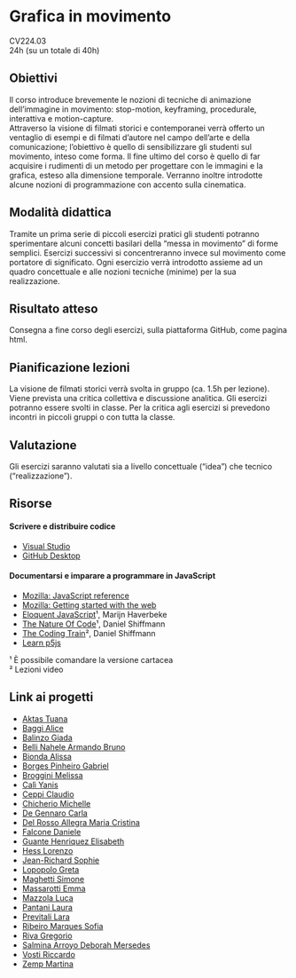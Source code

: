 # Grafica in movimento 
CV224.03   
24h (su un totale di 40h)   


## Obiettivi 
Il corso introduce brevemente le nozioni di tecniche di animazione dell’immagine in movimento: stop-motion, keyframing, procedurale, interattiva e motion-capture.   
Attraverso la visione di filmati storici e contemporanei verrà offerto un ventaglio di esempi e di filmati d’autore nel campo dell’arte e della comunicazione; l’obiettivo è quello di sensibilizzare gli studenti sul movimento, inteso come forma. Il fine ultimo del corso è quello di far acquisire i rudimenti di un metodo per progettare con le immagini e la grafica, esteso alla dimensione temporale. Verranno inoltre introdotte alcune nozioni di programmazione con accento sulla cinematica.  

## Modalità didattica 
Tramite un prima serie di piccoli esercizi pratici gli studenti potranno sperimentare alcuni concetti basilari della “messa in movimento” di forme semplici. Esercizi successivi si concentreranno invece sul movimento come portatore di significato. Ogni esercizio verrà introdotto assieme ad un quadro concettuale e alle nozioni tecniche (minime) per la sua realizzazione.

## Risultato atteso 
Consegna a fine corso degli esercizi, sulla piattaforma GitHub, come pagina html.

## Pianificazione lezioni 
La visione de filmati storici verrà svolta in gruppo (ca. 1.5h per lezione). Viene prevista una critica collettiva e discussione analitica. Gli esercizi potranno essere svolti in classe. Per la critica agli esercizi si prevedono incontri in piccoli gruppi o con tutta la classe.

## Valutazione 
Gli esercizi saranno valutati sia a livello concettuale (“idea”) che tecnico (“realizzazione”). 

## Risorse

#### Scrivere e distribuire codice
- [Visual Studio](https://code.visualstudio.com)
- [GitHub Desktop](https://desktop.github.com)

#### Documentarsi e imparare a programmare in JavaScript
- [Mozilla: JavaScript reference](https://developer.mozilla.org/en-US/docs/Web/JavaScript)
- [Mozilla: Getting started with the web](https://developer.mozilla.org/en-US/docs/Learn/Getting_started_with_the_web)
- [Eloquent JavaScript](https://eloquentjavascript.net)¹, Marijn Haverbeke
- [The Nature Of Code](https://natureofcode.com/random/)¹, Daniel Shiffmann
- [The Coding Train](https://thecodingtrain.com)², Daniel Shiffmann
- [Learn p5js](https://p5js.org/learn/)

¹ È possibile comandare la versione cartacea<br/>
² Lezioni video

## Link ai progetti
- [Aktas Tuana](https://github.com/Tuana-Aktas/gim)
- [Baggi Alice](https://github.com/alicebaggi/GIM)
- [Balinzo Giada](https://github.com/giada-balinzo/gim)
- [Belli Nahele Armando Bruno](https://github.com/Naheleee/GIM)
- [Bionda Alissa](https://github.com/Ali-0032/gim)
- [Borges Pinheiro Gabriel](https://github.com/Gabri-200300/gim)
- [Broggini Melissa](https://github.com/melissabroggini/gim)
- [Calì Yanis](https://github.com/Nysaai/gim)
- [Ceppi Claudio](https://github.com/Claudio-Ceppi/gim)
- [Chicherio Michelle](https://github.com/Kikerio/gim)
- [De Gennaro Carla](https://github.com/carladegennaro/gim)
- [Del Rosso Allegra Maria Cristina](https://github.com/AllegraDR/gim)
- [Falcone Daniele](https://github.com/Dadiccs/gim)
- [Guante Henriquez Elisabeth](https://github.com/gnteli/gim)
- [Hess Lorenzo](https://github.com/l0renz0hess/gim)
- [Jean-Richard Sophie](https://github.com/AstroPengu/gim)
- [Lopopolo Greta](https://github.com/gretalopopolo/gim)
- [Maghetti Simone](https://github.com/simonemaghetti/GIM)
- [Massarotti Emma](https://github.com/EmmaMassarotti/gim)
- [Mazzola Luca](https://github.com/LucaMazzolaa/gim)
- [Pantani Laura](https://github.com/Laura-pantani/gim)
- [Previtali Lara](https://github.com/LaraPrevitali/gim)
- [Ribeiro Marques Sofia](https://github.com/SofiaRibeiroMarques/gim)
- [Riva Gregorio](https://github.com/GregorioRiva/gim)
- [Salmina Arroyo Deborah Mersedes](https://github.com/Debysalmi/gim)
- [Vosti Riccardo](https://github.com/RiccardoVosti/gim)
- [Zemp Martina](https://github.com/martinazemp/gim)
